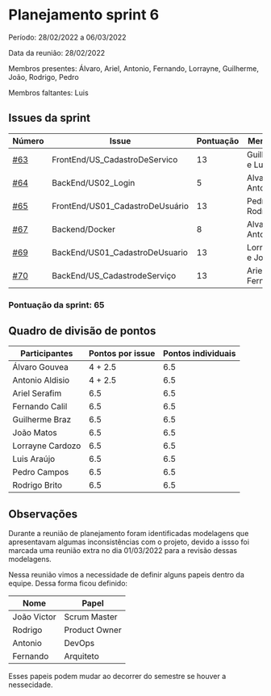 # Planejamento sprint 6

Período: 28/02/2022 a 06/03/2022

Data da reunião: 28/02/2022

Membros presentes: Álvaro, Ariel, Antonio, Fernando, Lorrayne, Guilherme, João, Rodrigo, Pedro

Membros faltantes: Luis

## Issues da sprint

| Número                                                                  | Issue                           | Pontuação | Membros          |
| ----------------------------------------------------------------------- | ------------------------------- | --------- | ---------------- |
| [#63](https://github.com/UnBArqDsw2021-2/2021.2_G6_Jobz_docs/issues/63) | FrontEnd/US_CadastroDeServico   | 13        | Guilherme e Luis |
| [#64](https://github.com/UnBArqDsw2021-2/2021.2_G6_Jobz_docs/issues/64) | BackEnd/US02_Login              | 5         | Alvaro e Antonio |
| [#65](https://github.com/UnBArqDsw2021-2/2021.2_G6_Jobz_docs/issues/65) | FrontEnd/US01_CadastroDeUsuário | 13        | Pedro e Rodrigo  |
| [#67](https://github.com/UnBArqDsw2021-2/2021.2_G6_Jobz_docs/issues/67) | Backend/Docker                  | 8         | Alvaro e Antonio |
| [#69](https://github.com/UnBArqDsw2021-2/2021.2_G6_Jobz_docs/issues/69) | BackEnd/US01_CadastroDeUsuario  | 13        | Lorrayne e João  |
| [#70](https://github.com/UnBArqDsw2021-2/2021.2_G6_Jobz_docs/issues/70) | BackEnd/US_CadastrodeServiço    | 13        | Ariel e Fernando |

### Pontuação da sprint: 65

## Quadro de divisão de pontos

| Participantes    | Pontos por issue | Pontos individuais |
| ---------------- | ---------------- | ------------------ |
| Álvaro Gouvea    | 4 + 2.5          | 6.5                |
| Antonio Aldisio  | 4 + 2.5          | 6.5                |
| Ariel Serafim    | 6.5              | 6.5                |
| Fernando Calil   | 6.5              | 6.5                |
| Guilherme Braz   | 6.5              | 6.5                |
| João Matos       | 6.5              | 6.5                |
| Lorrayne Cardozo | 6.5              | 6.5                |
| Luis Araújo      | 6.5              | 6.5                |
| Pedro Campos     | 6.5              | 6.5                |
| Rodrigo Brito    | 6.5              | 6.5                |

## Observações

Durante a reunião de planejamento foram identificadas modelagens que apresentavam algumas inconsistências com o projeto, devido a issso foi marcada uma reunião extra no dia 01/03/2022 para a revisão dessas modelagens.

Nessa reunião vimos a necessidade de definir alguns papeis dentro da equipe. Dessa forma ficou definido:

| Nome        | Papel         |
| ----------- | ------------- |
| João Victor | Scrum Master  |
| Rodrigo     | Product Owner |
| Antonio     | DevOps        |
| Fernando    | Arquiteto     |

Esses papeis podem mudar ao decorrer do semestre se houver a nessecidade.
